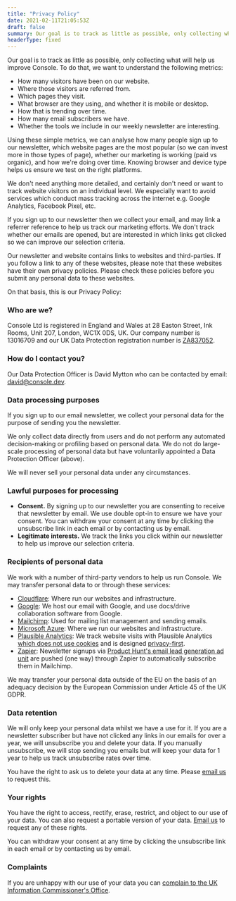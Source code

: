 ```yaml
---
title: "Privacy Policy"
date: 2021-02-11T21:05:53Z
draft: false
summary: Our goal is to track as little as possible, only collecting what will help us improve Console.
headerType: fixed
---
```


Our goal is to track as little as possible, only collecting what will help us
improve Console. To do that, we want to understand the following metrics:

-   How many visitors have been on our website.
-   Where those visitors are referred from.
-   Which pages they visit.
-   What browser are they using, and whether it is mobile or desktop.
-   How that is trending over time.
-   How many email subscribers we have.
-   Whether the tools we include in our weekly newsletter are interesting.

Using these simple metrics, we can analyse how many people sign up to our
newsletter, which website pages are the most popular (so we can invest more in
those types of page), whether our marketing is working (paid vs organic), and
how we're doing over time. Knowing browser and device type helps us ensure we
test on the right platforms.

We don't need anything more detailed, and certainly don't need or want to track
website visitors on an individual level. We especially want to avoid services
which conduct mass tracking across the internet e.g. Google Analytics, Facebook
Pixel, etc.

If you sign up to our newsletter then we collect your email, and may link a
referrer reference to help us track our marketing efforts. We don't track
whether our emails are opened, but are interested in which links get clicked so
we can improve our selection criteria.

Our newsletter and website contains links to websites and third-parties. If you
follow a link to any of these websites, please note that these websites have
their own privacy policies. Please check these policies before you submit any
personal data to these websites.

On that basis, this is our Privacy Policy:

### Who are we?

Console Ltd is registered in England and Wales at 28 Easton Street, Ink Rooms,
Unit 207, London, WC1X 0DS, UK. Our company number is 13016709 and our UK Data
Protection registration number is
[ZA837052](https://ico.org.uk/ESDWebPages/Entry/ZA837052).

### How do I contact you?

Our Data Protection Officer is David Mytton who can be contacted by email:
[david@console.dev](mailto:david@console.dev).

### Data processing purposes

If you sign up to our email newsletter, we collect your personal data for the
purpose of sending you the newsletter.

We only collect data directly from users and do not perform any automated
decision-making or profiling based on personal data. We do not do large-scale
processing of personal data but have voluntarily appointed a Data Protection
Officer (above).

We will never sell your personal data under any circumstances.

### Lawful purposes for processing

-   **Consent.** By signing up to our newsletter you are consenting to receive
    that newsletter by email. We use double opt-in to ensure we have your
    consent. You can withdraw your consent at any time by clicking the
    unsubscribe link in each email or by contacting us by email.
-   **Legitimate interests.** We track the links you click within our newsletter
    to help us improve our selection criteria.

### Recipients of personal data

We work with a number of third-party vendors to help us run Console. We may
transfer personal data to or through these services:

-   [Cloudflare](https://www.cloudflare.com/): Where run our websites and
    infrastructure.
-   [Google](https://www.google.com/): We host our email with Google, and use
    docs/drive collaboration software from Google.
-   [Mailchimp](https://mailchimp.com/): Used for mailing list management and
    sending emails.
-   [Microsoft Azure](https://azure.microsoft.com/): Where we run our websites
    and infrastructure.
-   [Plausible Analytics](https://plausible.io/): We track website visits with
    Plausible Analytics [which does not use
    cookies](https://plausible.io/data-policy) and is designed
    [privacy-first](https://plausible.io/privacy-focused-web-analytics).
-   [Zapier](https://zapier.com): Newsletter signups via [Product Hunt's email
    lead generation ad unit](https://www.producthunt.com/sponsor) are pushed
    (one way) through Zapier to automatically subscribe them in Mailchimp.

We may transfer your personal data outside of the EU on the basis of an
adequacy decision by the European Commission under Article 45 of the UK GDPR.

### Data retention

We will only keep your personal data whilst we have a use for it. If you are a
newsletter subscriber but have not clicked any links in our emails for over a
year, we will unsubscribe you and delete your data. If you manually
unsubscribe, we will stop sending you emails but will keep your data for 1 year
to help us track unsubscribe rates over time.

You have the right to ask us to delete your data at any time. Please [email
us](mailto:hello@console.dev) to request this.

### Your rights

You have the right to access, rectify, erase, restrict, and object to our use
of your data. You can also request a portable version of your data. [Email
us](mailto:hello@console.dev) to request any of these rights.

You can withdraw your consent at any time by clicking the unsubscribe link in
each email or by contacting us by email.

### Complaints

If you are unhappy with our use of your data you can [complain to the UK
Information Commissioner's Office](https://ico.org.uk/make-a-complaint/).
